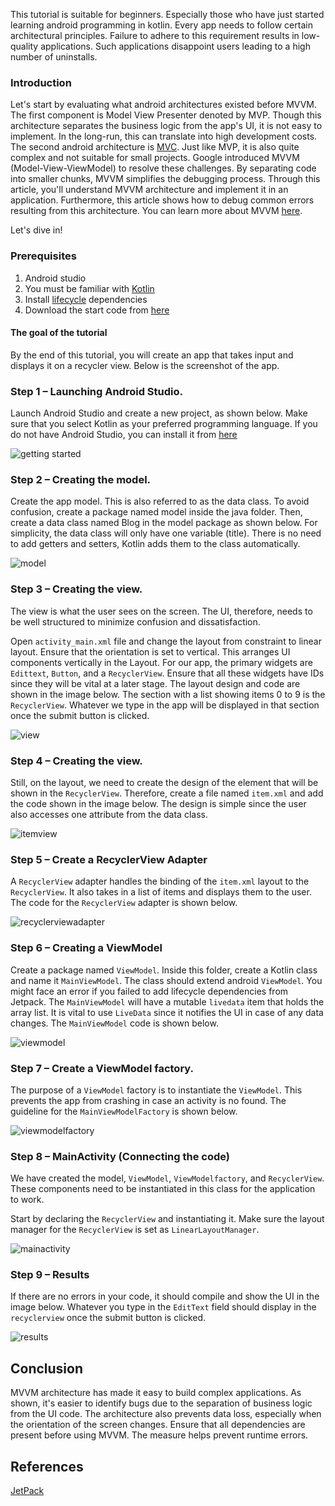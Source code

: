 

This tutorial is suitable for beginners. Especially those who have just started learning android programming in kotlin. Every app needs to follow certain architectural principles. Failure to adhere to this requirement results in low-quality applications. Such applications disappoint users leading to a high number of uninstalls.
### Introduction
Let's start by evaluating what android architectures existed before MVVM. The first component is Model View Presenter denoted by MVP. Though this architecture separates the business logic from the app's UI, it is not easy to implement. In the long-run, this can translate into high development costs. The second android architecture is [MVC](https://openclassrooms.com/en/courses/4661936-develop-your-first-android-application/4679186-learn-the-model-view-controller-pattern#:~:text=Most%20Android%20developers%20use%20a,apply%20to%20our%20TopQuiz%20application.). Just like MVP, it is also quite complex and not suitable for small projects. Google introduced MVVM (Model-View-ViewModel)  to resolve these challenges. By separating code into smaller chunks, MVVM simplifies the debugging process. Through this article, you'll understand MVVM architecture and implement it in an application. Furthermore, this article shows how to debug common errors resulting from this architecture. You can learn more about MVVM [here](https://developer.android.com/topic/libraries/architecture/viewmodel?gclid=Cj0KCQiA7qP9BRCLARIsABDaZzhDtIsNoyAcuVYiA3F3smhaKd4THplNIp1nDr-KGB_XWkzZxiIvrVAaAjYKEALw_wcB&gclsrc=aw.ds).

Let's dive in!



### Prerequisites
1. Android studio
2. You must be familiar with [Kotlin](https://developer.android.com/kotlin/campaign/learn?gclid=Cj0KCQiA7qP9BRCLARIsABDaZzh1wodOJn7w8kKTtWq8yNFlx9xoqzEE_cU2KkCO2Ecdyyr2frGOVjQaAlSuEALw_wcB&gclsrc=aw.ds)
3. Install [lifecycle](https://developer.android.com/jetpack/androidx/releases/lifecycle) dependencies
4. Download the start code from [here](https://github.com/WanjaMIKE/MVVMExample)

#### The goal of the tutorial
By the end of this tutorial, you will create an app that takes input and displays it on a recycler view. Below is the screenshot of the app.

### Step 1 – Launching Android Studio.
Launch Android Studio and create a new project, as shown below. Make sure that you select Kotlin as your preferred programming language. If you do not have Android Studio, you can install it from [here](https://developer.android.com/studio?gclid=Cj0KCQiA7qP9BRCLARIsABDaZzieBJWjBnokDdH6b0gQchoqudRXNohAGp_noSqALLuSlYuwA6EB5T4aAntwEALw_wcB&gclsrc=aw.ds)

![getting started](/engineering-education/implementing-mvvm-architecture-in-android-using-kotlin/getting-started.png)

### Step 2 – Creating the model.
Create the app model. This is also referred to as the data class. To avoid confusion, create a package named model inside the java folder. Then, create a data class named Blog in the model package as shown below. For simplicity, the data class will only have one variable (title). There is no need to add getters and setters, Kotlin adds them to the class automatically.

![model](/engineering-education/implementing-mvvm-architecture-in-android-using-kotlin/model.png)

### Step 3 – Creating the view.
The view is what the user sees on the screen. The UI, therefore, needs to be well structured to minimize confusion and dissatisfaction.

Open `activity_main.xml` file and change the layout from constraint to linear layout. Ensure that the orientation is set to vertical. This arranges UI components vertically in the Layout. For our app, the primary widgets are `Edittext`, `Button`, and a `RecyclerView`. Ensure that all these widgets have IDs since they will be vital at a later stage. The layout design and code are shown in the image below. The section with a list showing items 0 to 9 is the `RecyclerView`. Whatever we type in the app will be displayed in that section once the submit button is clicked.

![view](/engineering-education/implementing-mvvm-architecture-in-android-using-kotlin/view.png)

### Step 4 – Creating the view.
Still, on the layout, we need to create the design of the element that will be shown in the `RecyclerView`. Therefore, create a file named `item.xml` and add the code shown in the image below. The design is simple since the user also accesses one attribute from the data class.

![itemview](/engineering-education/implementing-mvvm-architecture-in-android-using-kotlin/itemview.png)

### Step 5 – Create a RecyclerView Adapter
A `RecyclerView` adapter handles the binding of the `item.xml` layout to the `RecyclerView`. It also takes in a list of items and displays them to the user. The code for the `RecyclerView` adapter is shown below.

![recyclerviewadapter](/engineering-education/implementing-mvvm-architecture-in-android-using-kotlin/recycleradapter.png)

### Step 6 – Creating a ViewModel
Create a package named `ViewModel`. Inside this folder, create a Kotlin class and name it `MainViewModel`. The class should extend android `ViewModel`. You might face an error if you failed to add lifecycle dependencies from Jetpack. The `MainViewModel` will have a mutable `livedata` item that holds the array list. It is vital to use `LiveData` since it notifies the UI in case of any data changes. The `MainViewModel` code is shown below.

![viewmodel](/engineering-education/implementing-mvvm-architecture-in-android-using-kotlin/viewmodel.png)

### Step 7 – Create a ViewModel factory.
The purpose of a `ViewModel` factory is to instantiate the `ViewModel`. This prevents the app from crashing in case an activity is no found. The guideline for the `MainViewModelFactory` is shown below.

![viewmodelfactory](/engineering-education/implementing-mvvm-architecture-in-android-using-kotlin/viewmodelfactory.png)

### Step 8 – MainActivity (Connecting the code)
We have created the model, `ViewModel`, `ViewModelfactory`, and `RecyclerView`. These components need to be instantiated in this class for the application to work.

Start by declaring the `RecyclerView` and instantiating it. Make sure the layout manager for the `RecyclerView` is set as `LinearLayoutManager`.

![mainactivity](/engineering-education/implementing-mvvm-architecture-in-android-using-kotlin/mainactivity.png)

### Step 9 – Results
If there are no errors in your code, it should compile and show the UI in the image below. Whatever you type in the `EditText` field should display in the `recyclerview` once the submit button is clicked.

![results](/engineering-education/implementing-mvvm-architecture-in-android-using-kotlin/result.png)

## Conclusion
MVVM architecture has made it easy to build complex applications. As shown, it's easier to identify bugs due to the separation of business logic from the UI code. The architecture also prevents data loss, especially when the orientation of the screen changes. Ensure that all dependencies are present before using MVVM. The measure helps prevent runtime errors.
## References
[JetPack](https://developer.android.com/jetpack/guide)

